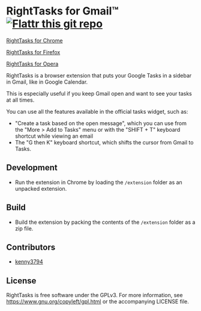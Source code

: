 RightTasks for Gmail™ [![Flattr this git repo](http://api.flattr.com/button/flattr-badge-large.png)](https://flattr.com/submit/auto?user_id=ghinda&url=https://github.com/ghinda/gmail-righttasks&title=gmail-righttasks&language=javascript&tags=github&category=software)
=======================================

[RightTasks for Chrome](https://chrome.google.com/webstore/detail/right-tasks-for-gmail/hgniockidojcaaolfcbbkaaakbjdebpe)

[RightTasks for Firefox](https://addons.mozilla.org/en-US/firefox/addon/righttasks-for-gmail/)

[RightTasks for Opera](https://addons.opera.com/en/extensions/details/righttasks-for-gmailtm/)

RightTasks is a browser extension that puts your Google Tasks in a sidebar in Gmail, like in Google Calendar.

This is especially useful if you keep Gmail open and want to see your tasks at all times.

You can use all the features available in the official tasks widget, such as:
* "Create a task based on the open message", which you can use from the "More > Add to Tasks" menu or with the "SHIFT + T" keyboard shortcut while viewing an email
* The "G then K" keyboard shortcut, which shifts the cursor from Gmail to Tasks.


Development
-----------

* Run the extension in Chrome by loading the `/extension` folder as an unpacked extension.


Build
-----

* Build the extension by packing the contents of the `/extension` folder as a zip file.


Contributors
------------

* [kenny3794](https://github.com/kenny3794)


License
-------

RightTasks is free software under the GPLv3. For more
information, see <https://www.gnu.org/copyleft/gpl.html> or the accompanying LICENSE file.

